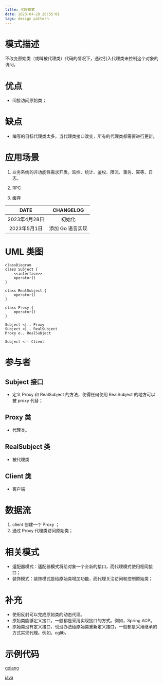 ```yaml
---
title: 代理模式
date: 2023-04-28 20:55:01
tags: design pattern
---
```

# 模式描述

不改变原始类（或叫被代理类）代码的情况下，通过引入代理类来控制这个对象的访问。

# 优点

- 间接访问原始类；

# 缺点

- 编写的目标代理类太多，当代理类接口改变，所有的代理类都需要进行更新。

# 应用场景

1. 业务系统的非功能性需求开发。监控、统计、鉴权、限流、事务、幂等、日志。

1. RPC

1. 缓存

<!-- more -->

|     DATE      |    CHANGELOG     |
| :-----------: | :--------------: |
| 2023年4月28日 |      初始化      |
| 2023年5月1日  | 添加 Go 语言实现 |

# UML 类图

```mermaid
classDiagram
class Subject {
	<<interface>>
	operator()
}

class RealSubject {
	operator()
}

class Proxy {
	operator()
}

Subject <|.. Proxy
Subject <|.. RealSubject
Proxy o.. RealSubject

Subject <-- Client
```

# 参与者

## Subject 接口

- 定义 Proxy 和 RealSubject 的方法，使得任何使用 RealSubject 的地方可以被 proxy 代替；

## Proxy 类

- 代理类。

## RealSubject 类

- 被代理类

## Client 类

- 客户端

# 数据流

1. client 创建一个 Proxy ；
1. 通过 Proxy 代理类访问原始类；

# 相关模式

- 适配器模式：适配器模式将给对象一个全新的接口，而代理模式使用相同接口；
- 装饰模式：装饰模式是给原始类增加功能，而代理关注访问和控制原始类；

# 补充

- 使用反射可以完成原始类的动态代理。
- 原始类能够定义接口，一般都是采用实现接口的方式。例如，Spring AOP。
- 原始类没有定义接口，也没办法给原始类重新定义接口，一般都是采用继承的方式实现代理。例如，cglib。

# 示例代码

[golang](https://github.com/hanzhang2566/design-patterns-examples/blob/main/go-patterns/structural/proxy/proxy_test.go)

[java](https://github.com/hanzhang2566/design-patterns-examples/blob/main/java-patterns/src/test/java/structural/proxy/ClientTest.java)
